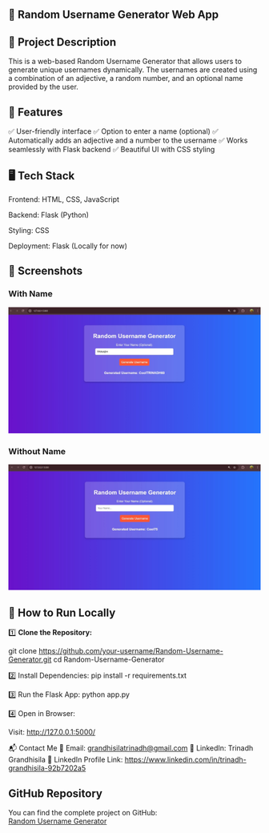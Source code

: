 ## 🚀 Random Username Generator Web App
## 📌 Project Description
This is a web-based Random Username Generator that allows users to generate unique usernames dynamically. The usernames are created using a combination of an adjective, a random number, and an optional name provided by the user.

## 🌟 Features
✅ User-friendly interface
✅ Option to enter a name (optional)
✅ Automatically adds an adjective and a number to the username
✅ Works seamlessly with Flask backend
✅ Beautiful UI with CSS styling

## 🖥️ Tech Stack
Frontend: HTML, CSS, JavaScript

Backend: Flask (Python)

Styling: CSS

Deployment: Flask (Locally for now)

## 📸 Screenshots

### With Name
![With Name](screenshots/with-name.jpg)

### Without Name
![Without Name](screenshots/without-name.jpg)

## 🚀 How to Run Locally  

1️⃣ **Clone the Repository:**  

git clone https://github.com/your-username/Random-Username-Generator.git
cd Random-Username-Generator

2️⃣ Install Dependencies:
pip install -r requirements.txt

3️⃣ Run the Flask App:
python app.py

4️⃣ Open in Browser:

Visit: http://127.0.0.1:5000/

📬 Contact Me
📧 Email: grandhisilatrinadh@gmail.com
🔗 LinkedIn: Trinadh Grandhisila
🔗 LinkedIn Profile Link: https://www.linkedin.com/in/trinadh-grandhisila-92b7202a5

## GitHub Repository

You can find the complete project on GitHub:  
[Random Username Generator](https://github.com/trinadhe3/Random-Username-Generator.git)

